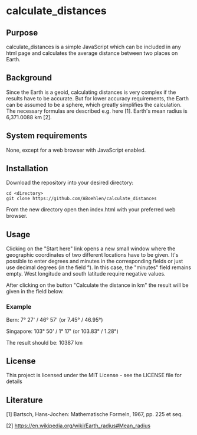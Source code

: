 # calculate_distances

## Purpose
calculate_distances is a simple JavaScript which can be included in any html page and calculates the average distance between two places on Earth.

## Background
Since the Earth is a geoid, calculating distances is very complex if the results have to be accurate. But for lower accuracy requirements, the Earth can be assumed to be a sphere, which greatly simplifies the calculation. The necessary formulas are described e.g. here \[1\]. Earth's mean radius is 6,371.0088 km \[2\].

## System requirements
None, except for a web browser with JavaScript enabled.

## Installation
Download the repository into your desired directory:

```
cd <directory>
git clone https://github.com/ABoehlen/calculate_distances
```

From the new directory open then index.html with your preferred web browser.

## Usage

Clicking on the "Start here" link opens a new small window where the geographic coordinates of two different locations have to be given. It's possible to enter degrees and minutes in the corresponding fields or just use decimal degrees (in the field °). In this case, the "minutes" field remains empty. West longitude and south latitude require negative values.

After clicking on the button "Calculate the distance in km" the result will be given in the field below.

### Example
Bern: 7° 27' / 46° 57' (or 7.45° / 46.95°)

Singapore: 103° 50' / 1° 17' (or 103.83° / 1.28°)

The result should be: 10387 km

## License

This project is licensed under the MIT License - see the LICENSE file for details

## Literature
\[1\] Bartsch, Hans-Jochen: Mathematische Formeln, 1967, pp. 225 et seq.

\[2\] https://en.wikipedia.org/wiki/Earth_radius#Mean_radius